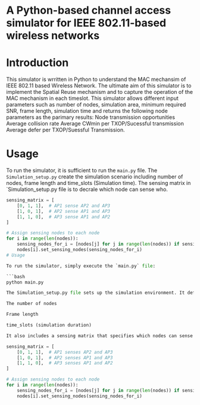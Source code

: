 # A Python-based channel access simulator for IEEE 802.11-based wireless networks

# Introduction

This simulator is wrritten in Python to understand the MAC mechansim of IEEE 802.11 based Wireless Network. The ultimate aim of this simulator is to implement the Spatial Reuse mechanism and to capture the operation of the MAC mechanism in each timeslot. This simulator allows different input parameters such as number of nodes, simulation area, minimum required SNR, frame length, simulation time and returns the following node parameters as the parimary results: 
Node transmission opportunities
Average collision rate 
Average CWmin per TXOP/Sucessful transmission
Average defer per TXOP/Suessful Transmission.

# Usage
To run the simulator, it is sufficient to run the `main.py` file. The `Simulation_setup.py` create the simulation scenario including number of nodes, frame length and time_slots (Simulation time). 
The sensing matrix in `Simulation_setup.py file is to decrale which node can sense who. 

```python
sensing_matrix = [
    [0, 1, 1],  # AP1 sense AP2 and AP3
    [1, 0, 1],  # AP2 sense AP1 and AP3
    [1, 1, 0],  # AP3 sense AP1 and AP2
]

# Assign sensing nodes to each node
for i in range(len(nodes)):
    sensing_nodes_for_i = [nodes[j] for j in range(len(nodes)) if sensing_matrix[i][j] == 1]
    nodes[i].set_sensing_nodes(sensing_nodes_for_i)
# Usage

To run the simulator, simply execute the `main.py` file:

```bash
python main.py

The Simulation_setup.py file sets up the simulation environment. It defines:

The number of nodes

Frame length

time_slots (simulation duration)

It also includes a sensing matrix that specifies which nodes can sense each other. This matrix helps define the sensing relationships in the simulation scenario.

sensing_matrix = [
    [0, 1, 1],  # AP1 senses AP2 and AP3
    [1, 0, 1],  # AP2 senses AP1 and AP3
    [1, 1, 0],  # AP3 senses AP1 and AP2
]

# Assign sensing nodes to each node
for i in range(len(nodes)):
    sensing_nodes_for_i = [nodes[j] for j in range(len(nodes)) if sensing_matrix[i][j] == 1]
    nodes[i].set_sensing_nodes(sensing_nodes_for_i)






